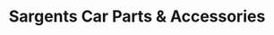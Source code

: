 ---
title: "Sargents Car Parts & Accessories"
url: /east-grinstead/sargents-car-parts-und-accessories/
shop: Autoteile
---
